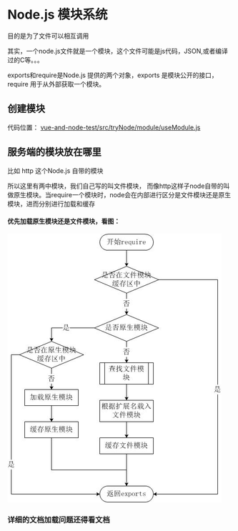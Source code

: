 # Node.js 模块系统
目的是为了文件可以相互调用

其实，一个node.js文件就是一个模块，这个文件可能是js代码，JSON,或者编译过的C等。。。

exports和require是Node.js 提供的两个对象，exports 是模块公开的接口，require 用于从外部获取一个模块。

## 创建模块
代码位置： [vue-and-node-test/src/tryNode/module/useModule.js](../tryNode/module/useModule.js)

## 服务端的模块放在哪里
比如 http 这个Node.js 自带的模块

所以这里有两中模块，我们自己写的叫文件模块， 而像http这样子node自带的叫做原生模块。当require一个模块时，node会在内部进行区分是文件模块还是原生模块，进而分别进行加载和缓存

#### 优先加载原生模块还是文件模块，看图：
<img src="../tryNode/module/nodejs-require.jpg"/> 

### 详细的文档加载问题还得看文档
